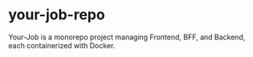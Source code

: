 # your-job-repo
Your-Job is a monorepo project managing Frontend, BFF, and Backend, each containerized with Docker.
